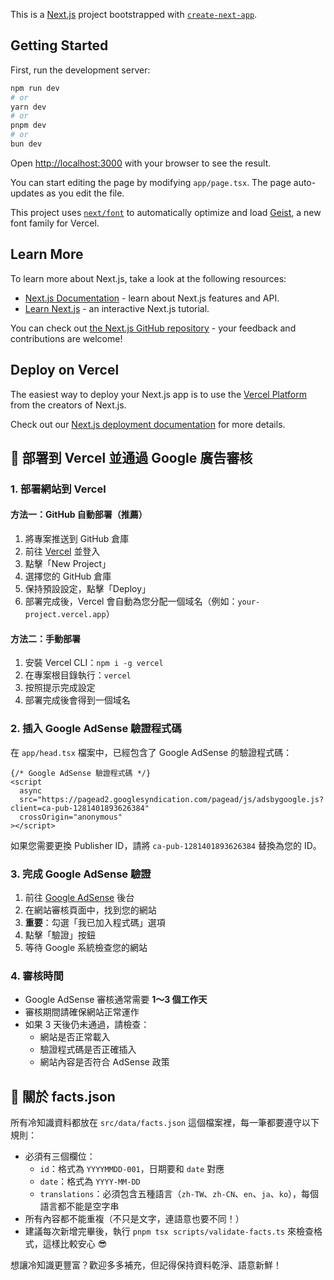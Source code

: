 This is a [Next.js](https://nextjs.org) project bootstrapped with [`create-next-app`](https://nextjs.org/docs/app/api-reference/cli/create-next-app).

## Getting Started

First, run the development server:

```bash
npm run dev
# or
yarn dev
# or
pnpm dev
# or
bun dev
```

Open [http://localhost:3000](http://localhost:3000) with your browser to see the result.

You can start editing the page by modifying `app/page.tsx`. The page auto-updates as you edit the file.

This project uses [`next/font`](https://nextjs.org/docs/app/building-your-application/optimizing/fonts) to automatically optimize and load [Geist](https://vercel.com/font), a new font family for Vercel.

## Learn More

To learn more about Next.js, take a look at the following resources:

- [Next.js Documentation](https://nextjs.org/docs) - learn about Next.js features and API.
- [Learn Next.js](https://nextjs.org/learn) - an interactive Next.js tutorial.

You can check out [the Next.js GitHub repository](https://github.com/vercel/next.js) - your feedback and contributions are welcome!

## Deploy on Vercel

The easiest way to deploy your Next.js app is to use the [Vercel Platform](https://vercel.com/new?utm_medium=default-template&filter=next.js&utm_source=create-next-app&utm_campaign=create-next-app-readme) from the creators of Next.js.

Check out our [Next.js deployment documentation](https://nextjs.org/docs/app/building-your-application/deploying) for more details.

## 🚀 部署到 Vercel 並通過 Google 廣告審核

### 1. 部署網站到 Vercel

#### 方法一：GitHub 自動部署（推薦）
1. 將專案推送到 GitHub 倉庫
2. 前往 [Vercel](https://vercel.com) 並登入
3. 點擊「New Project」
4. 選擇您的 GitHub 倉庫
5. 保持預設設定，點擊「Deploy」
6. 部署完成後，Vercel 會自動為您分配一個域名（例如：`your-project.vercel.app`）

#### 方法二：手動部署
1. 安裝 Vercel CLI：`npm i -g vercel`
2. 在專案根目錄執行：`vercel`
3. 按照提示完成設定
4. 部署完成後會得到一個域名

### 2. 插入 Google AdSense 驗證程式碼

在 `app/head.tsx` 檔案中，已經包含了 Google AdSense 的驗證程式碼：

```tsx
{/* Google AdSense 驗證程式碼 */}
<script
  async
  src="https://pagead2.googlesyndication.com/pagead/js/adsbygoogle.js?client=ca-pub-1281401893626384"
  crossOrigin="anonymous"
></script>
```

如果您需要更換 Publisher ID，請將 `ca-pub-1281401893626384` 替換為您的 ID。

### 3. 完成 Google AdSense 驗證

1. 前往 [Google AdSense](https://www.google.com/adsense) 後台
2. 在網站審核頁面中，找到您的網站
3. **重要**：勾選「我已加入程式碼」選項
4. 點擊「驗證」按鈕
5. 等待 Google 系統檢查您的網站

### 4. 審核時間

- Google AdSense 審核通常需要 **1～3 個工作天**
- 審核期間請確保網站正常運作
- 如果 3 天後仍未通過，請檢查：
  - 網站是否正常載入
  - 驗證程式碼是否正確插入
  - 網站內容是否符合 AdSense 政策

## 🧠 關於 facts.json

所有冷知識資料都放在 `src/data/facts.json` 這個檔案裡，每一筆都要遵守以下規則：

- 必須有三個欄位：
  - `id`：格式為 `YYYYMMDD-001`，日期要和 `date` 對應
  - `date`：格式為 `YYYY-MM-DD`
  - `translations`：必須包含五種語言（`zh-TW`、`zh-CN`、`en`、`ja`、`ko`），每個語言都不能是空字串
- 所有內容都不能重複（不只是文字，連語意也要不同！）
- 建議每次新增完畢後，執行 `pnpm tsx scripts/validate-facts.ts` 來檢查格式，這樣比較安心 😎

想讓冷知識更豐富？歡迎多多補充，但記得保持資料乾淨、語意新鮮！
